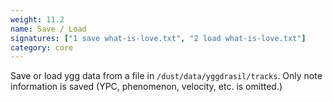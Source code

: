 ```yaml
---
weight: 11.2
name: Save / Load
signatures: ["1 save what-is-love.txt", "2 load what-is-love.txt"]
category: core
---
```

Save or load ygg data from a file in `/dust/data/yggdrasil/tracks`. Only note information is saved (YPC, phenomenon, velocity, etc. is omitted.)
